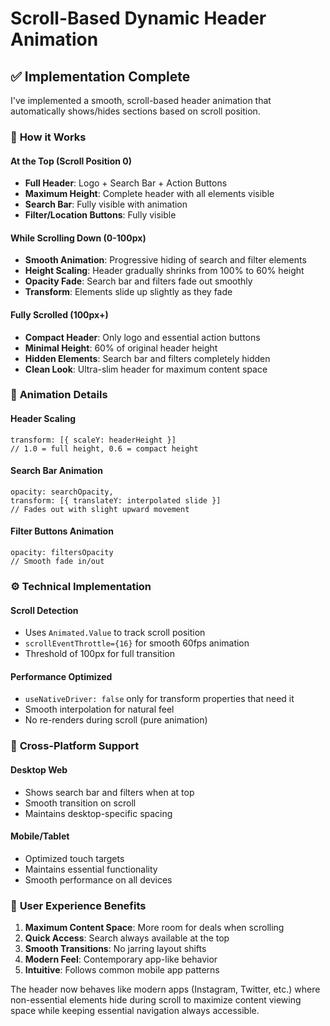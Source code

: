 # Scroll-Based Dynamic Header Animation

## ✅ **Implementation Complete**

I've implemented a smooth, scroll-based header animation that automatically shows/hides sections based on scroll position.

### 🎯 **How it Works**

#### **At the Top (Scroll Position 0)**
- **Full Header**: Logo + Search Bar + Action Buttons
- **Maximum Height**: Complete header with all elements visible
- **Search Bar**: Fully visible with animation
- **Filter/Location Buttons**: Fully visible

#### **While Scrolling Down (0-100px)**
- **Smooth Animation**: Progressive hiding of search and filter elements
- **Height Scaling**: Header gradually shrinks from 100% to 60% height
- **Opacity Fade**: Search bar and filters fade out smoothly
- **Transform**: Elements slide up slightly as they fade

#### **Fully Scrolled (100px+)**
- **Compact Header**: Only logo and essential action buttons
- **Minimal Height**: 60% of original header height
- **Hidden Elements**: Search bar and filters completely hidden
- **Clean Look**: Ultra-slim header for maximum content space

### 🎨 **Animation Details**

#### **Header Scaling**
```tsx
transform: [{ scaleY: headerHeight }]
// 1.0 = full height, 0.6 = compact height
```

#### **Search Bar Animation**
```tsx
opacity: searchOpacity,
transform: [{ translateY: interpolated slide }]
// Fades out with slight upward movement
```

#### **Filter Buttons Animation**
```tsx
opacity: filtersOpacity
// Smooth fade in/out
```

### ⚙️ **Technical Implementation**

#### **Scroll Detection**
- Uses `Animated.Value` to track scroll position
- `scrollEventThrottle={16}` for smooth 60fps animation
- Threshold of 100px for full transition

#### **Performance Optimized**
- `useNativeDriver: false` only for transform properties that need it
- Smooth interpolation for natural feel
- No re-renders during scroll (pure animation)

### 📱 **Cross-Platform Support**

#### **Desktop Web**
- Shows search bar and filters when at top
- Smooth transition on scroll
- Maintains desktop-specific spacing

#### **Mobile/Tablet**
- Optimized touch targets
- Maintains essential functionality
- Smooth performance on all devices

### 🎯 **User Experience Benefits**

1. **Maximum Content Space**: More room for deals when scrolling
2. **Quick Access**: Search always available at the top
3. **Smooth Transitions**: No jarring layout shifts
4. **Modern Feel**: Contemporary app-like behavior
5. **Intuitive**: Follows common mobile app patterns

The header now behaves like modern apps (Instagram, Twitter, etc.) where non-essential elements hide during scroll to maximize content viewing space while keeping essential navigation always accessible.
